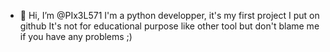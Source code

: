- 👋 Hi, I’m @PIx3L571
 I'm a python developper, it's my first project I put on github 
It's not for educational purpose like other tool but don't blame me if you have any problems ;)


